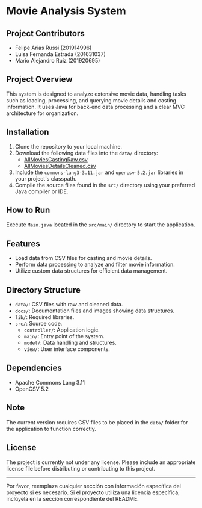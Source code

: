 # Movie Analysis System

## Project Contributors
- Felipe Arias Russi (201914996)
- Luisa Fernanda Estrada (201631037)
- Mario Alejandro Ruiz (201920695)

## Project Overview
This system is designed to analyze extensive movie data, handling tasks such as loading, processing, and querying movie details and casting information. It uses Java for back-end data processing and a clear MVC architecture for organization.

## Installation
1. Clone the repository to your local machine.
2. Download the following data files into the `data/` directory:
   - [AllMoviesCastingRaw.csv](https://drive.google.com/file/d/1NrvPGPDXrhIoxT3oOtKMNfscfNapz4cC/view?usp=sharing)
   - [AllMoviesDetailsCleaned.csv](https://drive.google.com/file/d/18Sf0Sxh2MlTK1z9s7qvi48OuqKJwdGvL/view?usp=sharing)
3. Include the `commons-lang3-3.11.jar` and `opencsv-5.2.jar` libraries in your project's classpath.
4. Compile the source files found in the `src/` directory using your preferred Java compiler or IDE.

## How to Run
Execute `Main.java` located in the `src/main/` directory to start the application.

## Features
- Load data from CSV files for casting and movie details.
- Perform data processing to analyze and filter movie information.
- Utilize custom data structures for efficient data management.

## Directory Structure
- `data/`: CSV files with raw and cleaned data.
- `docs/`: Documentation files and images showing data structures.
- `lib/`: Required libraries.
- `src/`: Source code.
  - `controller/`: Application logic.
  - `main/`: Entry point of the system.
  - `model/`: Data handling and structures.
  - `view/`: User interface components.

## Dependencies
- Apache Commons Lang 3.11
- OpenCSV 5.2

## Note
The current version requires CSV files to be placed in the `data/` folder for the application to function correctly.

## License
The project is currently not under any license. Please include an appropriate license file before distributing or contributing to this project.

---

Por favor, reemplaza cualquier sección con información específica del proyecto si es necesario. Si el proyecto utiliza una licencia específica, inclúyela en la sección correspondiente del README.
